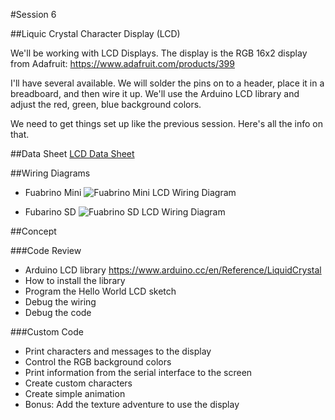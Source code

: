 #Session 6

##Liquic Crystal Character Display (LCD)

We'll be working with LCD Displays. The display is the RGB 16x2 display from Adafruit: https://www.adafruit.com/products/399

I'll have several available. We will solder the pins on to a header, place it in a breadboard, and then wire it up. We'll use the Arduino LCD library and adjust the red, green, blue background colors.

We need to get things set up like the previous session. Here's all the info on that.

##Data Sheet
[LCD Data Sheet](https://www.adafruit.com/datasheets/HD44780.pdf)

##Wiring Diagrams

* Fuabrino Mini
![Fuabrino Mini LCD Wiring Diagram](/session6/)

* Fubarino SD
![Fuabrino SD LCD Wiring Diagram](/session6/)

##Concept


###Code Review
* Arduino LCD library https://www.arduino.cc/en/Reference/LiquidCrystal
* How to install the library
* Program the Hello World LCD sketch
* Debug the wiring
* Debug the code

###Custom Code
* Print characters and messages to the display
* Control the RGB background colors
* Print information from the serial interface to the screen
* Create custom characters
* Create simple animation
* Bonus: Add the texture adventure to use the display
